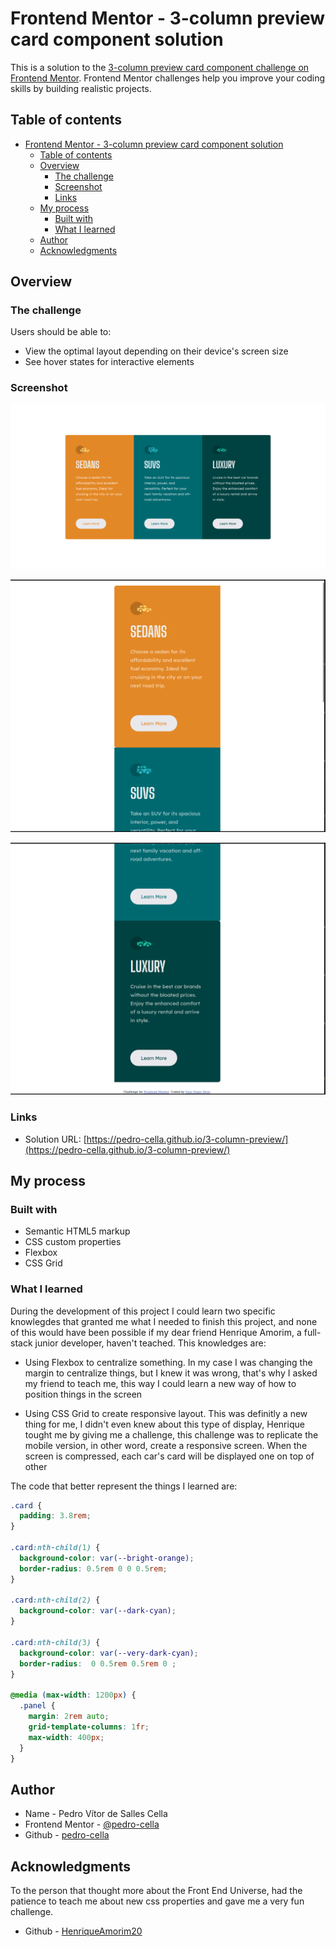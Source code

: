 # Frontend Mentor - 3-column preview card component solution

This is a solution to the [3-column preview card component challenge on Frontend Mentor](https://www.frontendmentor.io/challenges/3column-preview-card-component-pH92eAR2-). Frontend Mentor challenges help you improve your coding skills by building realistic projects. 

## Table of contents

- [Frontend Mentor - 3-column preview card component solution](#frontend-mentor---3-column-preview-card-component-solution)
  - [Table of contents](#table-of-contents)
  - [Overview](#overview)
    - [The challenge](#the-challenge)
    - [Screenshot](#screenshot)
    - [Links](#links)
  - [My process](#my-process)
    - [Built with](#built-with)
    - [What I learned](#what-i-learned)
  - [Author](#author)
  - [Acknowledgments](#acknowledgments)

## Overview

### The challenge

Users should be able to:

- View the optimal layout depending on their device's screen size
- See hover states for interactive elements

### Screenshot

![screenshot1](./images/screenshot1.png)

![screenshot2](./images/screenshot2.png)


![screenshot4](./images/screenshot4.png)

### Links

- Solution URL: [https://pedro-cella.github.io/3-column-preview/](https://pedro-cella.github.io/3-column-preview/)
## My process

### Built with

- Semantic HTML5 markup
- CSS custom properties
- Flexbox
- CSS Grid

### What I learned

During the development of this project I could learn two specific knowlegdes that granted me what I needed to finish this project, and none of this would have been possible if my dear friend Henrique Amorim, a full-stack junior developer, haven't teached. This knowledges are:

- Using Flexbox to centralize something. In my case I was changing the margin to centralize things, but I knew it was wrong, that's why I asked my friend to teach me, this way I could learn a new way of how to position things in the screen

- Using CSS Grid to create responsive layout. This was definitly a new thing for me, I didn't even knew about this type of display, Henrique tought me by giving me a challenge, this challenge was to replicate the mobile version, in other word, create a responsive screen. When the screen is compressed, each car's card will be displayed one on top of other

The code that better represent the things I learned are:

```css
.card {
  padding: 3.8rem;
}

.card:nth-child(1) {
  background-color: var(--bright-orange);
  border-radius: 0.5rem 0 0 0.5rem;
}

.card:nth-child(2) {
  background-color: var(--dark-cyan);
}

.card:nth-child(3) {
  background-color: var(--very-dark-cyan);
  border-radius:  0 0.5rem 0.5rem 0 ;
}

@media (max-width: 1200px) {
  .panel {
    margin: 2rem auto;
    grid-template-columns: 1fr;
    max-width: 400px;
  }
}
```
## Author

- Name - Pedro Vítor de Salles Cella
- Frontend Mentor - [@pedro-cella](https://www.frontendmentor.io/profile/pedro-cella)
- Github - [pedro-cella](https://github.com/pedro-cella)


## Acknowledgments

To the person that thought more about the Front End Universe, had the patience to teach me about new css properties and gave me a very fun challenge.

- Github -  [HenriqueAmorim20](https://github.com/HenriqueAmorim20)
